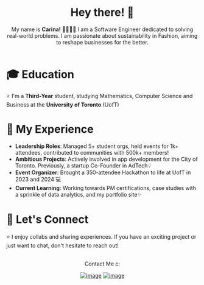 <h1 align="center"> Hey there! 👋 </h1> 

<div align="center">
  My name is <b>Carina!</b> 🎀👩🏻‍💻 
I am a Software Engineer dedicated to solving real-world problems. I am passionate about sustainability in Fashion, aiming to reshape businesses for the better.
  <br/>
  <br/>
</div>

# 🎓 Education
⭐ I'm a <b>Third-Year</b> student, studying Mathematics, Computer Science and Business at the <b>University of Toronto</b> (UofT)

# 🚀 My Experience
- **Leadership Roles**: Managed 5+ student orgs, held events for 1k+ attendees, contributed to communities with 500k+ members!
- **Ambitious Projects**: Actively involved in app development for the City of Toronto. Previously, a startup Co-Founder in AdTech💡
- **Event Organizer**: Brought a 350-attendee Hackathon to life at UofT in 2023 and 2024 💻
- **Current Learning**: Working towards PM certifications, case studies with a sprinkle of data analytics, and my portfolio site✨

# 🤝 Let's Connect
⭐ I enjoy collabs and sharing experiences. If you have an exciting project or just want to chat, don't hesitate to reach out!
 
<br/>
<div align="center">
  Contact Me c:
  <br/>
</div>

<div align="center">

[![image](https://img.shields.io/badge/LinkedIn-0077B5?style=for-the-badge&logo=linkedin&logoColor=white)](https://www.linkedin.com/in/crastars/)
[![image](https://img.shields.io/badge/EMail-0078D4?style=for-the-badge&logo=microsoft-outlook&logoColor=white)](mailto:carina.rastarhuyeva@utoronto.ca)

</div>
